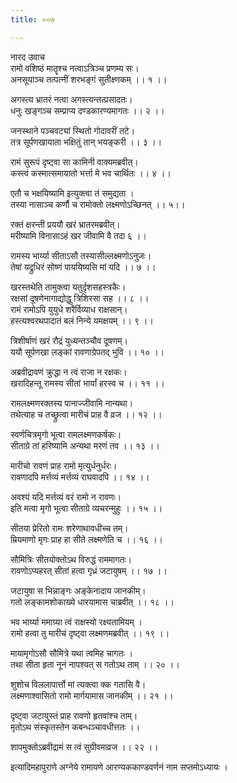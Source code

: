 ```yaml
---
title: ००७

---
```

नारद उवाच  
रामो वशिष्ठं मातॄश्च नत्वाऽत्रिञ्च प्रणम्य सः।  
अनसूयाञ्च तत्पत्नीं शरभङ्गं सुतीक्ष्णकम् ।। १ ।।  
  
अगस्त्य भ्रातरं नत्वा अगस्त्यन्तत्प्रसादतः।  
धनुः खङ्गञ्च सम्प्राप्य दण्डकारण्यमागतः ।। २ ।।  
  
जनस्थाने पञ्चवट्यां स्थितो गोदावरीं तटे।  
तत्र सूर्पणखायाता भक्षितुं तान् भयङ्करी ।। ३ ।।  
  
रामं सुरूपं दृष्ट्वा सा कामिनी वाक्यमब्रवीत्।  
कस्त्वं कस्मात्समायातो भर्त्ता मे भव चार्थितः ।। ४ ।।  
  
एतौ च भक्षयिष्यामि इत्युक्त्वा तं समुद्यता ।  
तस्या नासाञ्च कर्णौ च रामोक्तो लक्ष्मणोऽच्छिनत् ।। ५।।  
  
रक्तं क्षरन्ती प्रययौ खरं भ्रातरमब्रवीत्।  
मरीष्यामि विनासाऽहं खर जीवामि वै तदा ६ ।।  
  
रामस्य भार्य्या सीताऽसौ तस्यासील्लक्ष्मणोऽनुजः।  
तेषां यद्रुधिरं सोष्णं पाययिष्यसि मां यदि ।। ७ ।।  
  
खरस्तथेति तामुक्त्वा यतुर्दृशसहस्त्रकैः।  
रक्षसां दूषणेनागाद्योद्धु त्रिशिरसा सह ।। ८ ।।  
रामं रामोऽपि युयुधे शरैर्विव्याध राक्षसान्।  
हस्त्यश्वरथपादातं बलं निन्ये यमक्षयम् ।। ९ ।।  
  
त्रिशीर्षाणं खरं रौद्रं युध्यन्तञ्चौव दूषणम्।  
ययौ सूर्पणखा लङ्कां रावणाग्रेपतद् भुवि ।। १० ।।  
  
अब्रवीद्रावणं क्रुद्धा न त्वं राजा न रक्षकः।  
खरादिहन्तू रामस्य सीतां भार्यां हरस्व च ।। ११ ।।  
  
रामलक्ष्मणरक्तस्य पानाज्जीवामि नान्यथा।  
तथेत्याह च तच्छ्रुत्वा मारीचं प्राह वै व्रज ।। १२ ।।  
  
स्वर्णचित्रमृगो भूत्वा रामलक्ष्मणकर्षकः।  
सीताग्रे तां हरिष्यामि अन्यथा मरणं तव ।। १३ ।।  
  
मारीचो रावणं प्राह रामो मृत्युर्धनुर्धरः।  
रावणादपि मर्त्तव्यं मर्त्तव्यं राघवादपि ।। १४ ।।  
  
अवश्यं यदि मर्त्तव्यं वरं रामो न रावणः।  
इति मत्वा मृगो भूत्वा सीताग्रे व्यचरन्मुहुः ।। १५ ।।  
  
सीतया प्रेरितो रामः शरेणाथावधीच्च तम्।  
म्रियमाणो मृगः प्राह हा सीते लक्ष्मणेति च ।। १६ ।।  
  
सौमित्रिः सीतयोक्तोऽथ विरुद्धं राममागतः।  
रावणोऽप्यहरत् सीतां हत्वा गृध्रं जटायुषम् ।। १७ ।।  
  
जटायुषा स भिन्नाङ्गः अङ्केनादाय जानकीम्।  
गतो लङ्कामशोकाख्ये धारयामास चाब्रवीत् ।। १८ ।।  
  
भव भार्य्या ममाग्र्या त्वं राक्षस्यो रक्ष्यतामियम् ।  
रामो हत्वा तु मारीचं दृष्ट्वा लक्ष्मणमब्रवीत् ।। १९ ।।  
  
मायामृगोऽसौ सौमित्रे यथा त्वमिह चागतः ।  
तथा सीता हृता नूनं नापश्यत् स गतोऽथ ताम् ।। २० ।।  
  
शुशोच विललापार्त्तो मां त्यक्त्वा क्क गतासि वै।  
लक्ष्मणाश्वासितो रामो मार्गयामास जानकीम् ।। २१ ।।  
  
दृष्ट्वा जटायुस्तं प्राह रावणो हृतवांश्च ताम्।  
मृतोऽथ संस्कृतस्तेन कबन्धञ्चावधीत्ततः ।।  
  
शापमुक्तोऽब्रवीद्रामं स त्वं सुग्रीवमाव्रज ।। २२ ।।  
  
इत्यादिमहापुराणे अग्नेये रामायणे आरण्यककाण्डवर्णनं नाम सप्तमोऽध्यायः ।